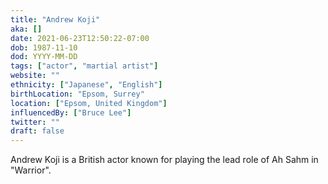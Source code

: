 ```yaml
---
title: "Andrew Koji"
aka: []
date: 2021-06-23T12:50:22-07:00
dob: 1987-11-10
dod: YYYY-MM-DD
tags: ["actor", "martial artist"]
website: ""
ethnicity: ["Japanese", "English"]
birthLocation: "Epsom, Surrey"
location: ["Epsom, United Kingdom"]
influencedBy: ["Bruce Lee"]
twitter: ""
draft: false
---
```


Andrew Koji is a British actor known for playing the lead role of Ah Sahm in
"Warrior".
